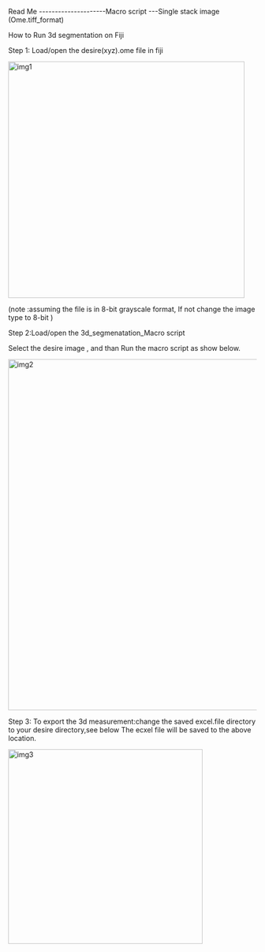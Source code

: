Read Me ---------------------Macro script ---Single stack image (Ome.tiff_format)

How to Run 3d segmentation on Fiji

Step 1: Load/open the desire(xyz).ome file in fiji 

<img width="479" alt="img1" src="https://user-images.githubusercontent.com/41202212/128720411-dbf7bc60-d759-4159-b0f3-552f733aaddc.PNG">

(note :assuming the file is in 8-bit grayscale format, If not change the image type to 8-bit )

Step 2:Load/open the 3d_segmenatation_Macro script 

Select the desire image , and than Run the macro script as show below.

<img width="711" alt="img2" src="https://user-images.githubusercontent.com/41202212/128720429-2f22198b-cbb8-44d8-b990-fb7893054661.PNG">

Step 3: To export the 3d measurement:change the saved excel.file directory to your desire directory,see below 
The ecxel file will be saved to the above location.

<img width="394" alt="img3" src="https://user-images.githubusercontent.com/41202212/128720488-c2c37a9c-2381-4f5d-91f2-e8604044dc9e.PNG">

